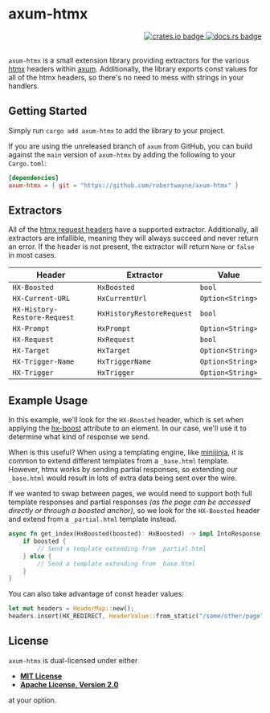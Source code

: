 # axum-htmx

<!-- markdownlint-disable -->
<div align="right">
<a href="https://crates.io/crates/axum-htmx">
    <img src="https://img.shields.io/crates/v/axum-htmx?style=flat-square" alt="crates.io badge">
</a>
<a href="https://docs.rs/axum-htmx/latest/">
    <img src="https://img.shields.io/docsrs/axum-htmx?style=flat-square" alt="docs.rs badge">
</a>
</div>
<br>
<!-- markdownlint-enable -->

`axum-htmx` is a small extension library providing extractors for the various
 [htmx](https://htmx.org/) headers within
 [axum](https://github.com/tokio-rs/axum). Additionally, the library exports
 const values for all of the htmx headers, so there's no need to mess with
 strings in your handlers.

## Getting Started

Simply run `cargo add axum-htmx` to add the library to your project.

If you are using the unreleased branch of `axum` from GitHub, you can build
against the `main` version of `axum-htmx` by adding the following to your
`Cargo.toml`:

```toml
[dependencies]
axum-htmx = { git = "https://github.com/robertwayne/axum-htmx" }
```

## Extractors

All of the [htmx request headers](https://htmx.org/reference/#request_headers)
have a supported extractor. Additionally, all extractors are infallible, meaning
they will always succeed and never return an error. If the header is not
present, the extractor will return `None` or `false` in most cases.

| Header | Extractor | Value |
| --- | --- | --- |
| `HX-Boosted` | `HxBoosted` | `bool` |
| `HX-Current-URL` | `HxCurrentUrl` | `Option<String>` |
| `HX-History-Restore-Request` | `HxHistoryRestoreRequest` | `bool` |
| `HX-Prompt` | `HxPrompt` | `Option<String>` |
| `HX-Request` | `HxRequest` | `bool` |
| `HX-Target` | `HxTarget` | `Option<String>` |
| `HX-Trigger-Name` | `HxTriggerName` | `Option<String>` |
| `HX-Trigger` | `HxTrigger` | `Option<String>` |

## Example Usage

In this example, we'll look for the `HX-Boosted` header, which is set when
applying the [hx-boost](https://htmx.org/attributes/hx-boost/) attribute to an
element. In our case, we'll use it to determine what kind of response we send.

When is this useful? When using a templating engine, like
[minijinja](https://github.com/mitsuhiko/minijinja), it is common to extend
different templates from a `_base.html` template. However, htmx works by sending
partial responses, so extending our `_base.html` would result in lots of extra
data being sent over the wire.

If we wanted to swap between pages, we would need to support both full template
responses and partial responses _(as the page can be accessed directly or
through a boosted anchor)_, so we look for the `HX-Boosted` header and extend
from a `_partial.html` template instead.

```rs
async fn get_index(HxBoosted(boosted): HxBoosted) -> impl IntoResponse {
    if boosted {
        // Send a template extending from _partial.html
    } else {
        // Send a template extending from _base.html
    }
}
```

You can also take advantage of const header values:

```rs
let mut headers = HeaderMap::new();
headers.insert(HX_REDIRECT, HeaderValue::from_static("/some/other/page"));
```

## License

`axum-htmx` is dual-licensed under either

- **[MIT License](/docs/LICENSE-MIT)**
- **[Apache License, Version 2.0](/docs/LICENSE-APACHE)**

at your option.
